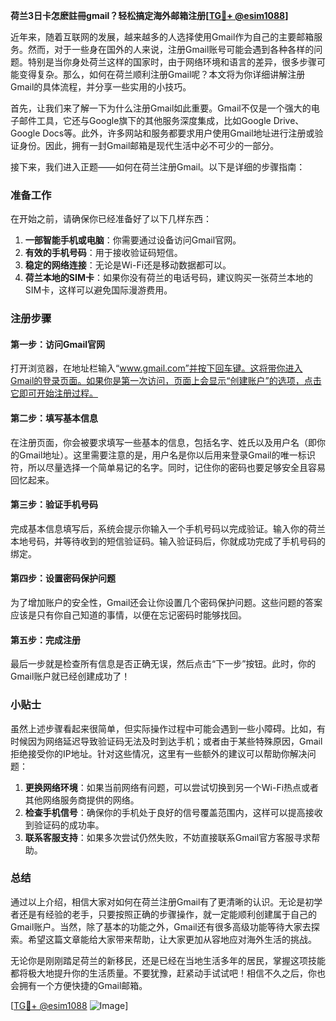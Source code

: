 **荷兰3日卡怎麽註冊gmail？轻松搞定海外邮箱注册[[TG💪+ @esim1088](https://t.me/s/esim1088)]**

近年来，随着互联网的发展，越来越多的人选择使用Gmail作为自己的主要邮箱服务。然而，对于一些身在国外的人来说，注册Gmail账号可能会遇到各种各样的问题。特别是当你身处荷兰这样的国家时，由于网络环境和语言的差异，很多步骤可能变得复杂。那么，如何在荷兰顺利注册Gmail呢？本文将为你详细讲解注册Gmail的具体流程，并分享一些实用的小技巧。

首先，让我们来了解一下为什么注册Gmail如此重要。Gmail不仅是一个强大的电子邮件工具，它还与Google旗下的其他服务深度集成，比如Google Drive、Google Docs等。此外，许多网站和服务都要求用户使用Gmail地址进行注册或验证身份。因此，拥有一封Gmail邮箱是现代生活中必不可少的一部分。

接下来，我们进入正题——如何在荷兰注册Gmail。以下是详细的步骤指南：

### 准备工作

在开始之前，请确保你已经准备好了以下几样东西：
1. **一部智能手机或电脑**：你需要通过设备访问Gmail官网。
2. **有效的手机号码**：用于接收验证码短信。
3. **稳定的网络连接**：无论是Wi-Fi还是移动数据都可以。
4. **荷兰本地的SIM卡**：如果你没有荷兰的电话号码，建议购买一张荷兰本地的SIM卡，这样可以避免国际漫游费用。

### 注册步骤

#### 第一步：访问Gmail官网
打开浏览器，在地址栏输入“www.gmail.com”并按下回车键。这将带你进入Gmail的登录页面。如果你是第一次访问，页面上会显示“创建账户”的选项，点击它即可开始注册过程。

#### 第二步：填写基本信息
在注册页面，你会被要求填写一些基本的信息，包括名字、姓氏以及用户名（即你的Gmail地址）。这里需要注意的是，用户名是你以后用来登录Gmail的唯一标识符，所以尽量选择一个简单易记的名字。同时，记住你的密码也要足够安全且容易回忆起来。

#### 第三步：验证手机号码
完成基本信息填写后，系统会提示你输入一个手机号码以完成验证。输入你的荷兰本地号码，并等待收到的短信验证码。输入验证码后，你就成功完成了手机号码的绑定。

#### 第四步：设置密码保护问题
为了增加账户的安全性，Gmail还会让你设置几个密码保护问题。这些问题的答案应该是只有你自己知道的事情，以便在忘记密码时能够找回。

#### 第五步：完成注册
最后一步就是检查所有信息是否正确无误，然后点击“下一步”按钮。此时，你的Gmail账户就已经创建成功了！

### 小贴士

虽然上述步骤看起来很简单，但实际操作过程中可能会遇到一些小障碍。比如，有时候因为网络延迟导致验证码无法及时到达手机；或者由于某些特殊原因，Gmail拒绝接受你的IP地址。针对这些情况，这里有一些额外的建议可以帮助你解决问题：

1. **更换网络环境**：如果当前网络有问题，可以尝试切换到另一个Wi-Fi热点或者其他网络服务商提供的网络。
2. **检查手机信号**：确保你的手机处于良好的信号覆盖范围内，这样可以提高接收到验证码的成功率。
3. **联系客服支持**：如果多次尝试仍然失败，不妨直接联系Gmail官方客服寻求帮助。

### 总结

通过以上介绍，相信大家对如何在荷兰注册Gmail有了更清晰的认识。无论是初学者还是有经验的老手，只要按照正确的步骤操作，就一定能顺利创建属于自己的Gmail账户。当然，除了基本的功能之外，Gmail还有很多高级功能等待大家去探索。希望这篇文章能给大家带来帮助，让大家更加从容地应对海外生活的挑战。

无论你是刚刚踏足荷兰的新移民，还是已经在当地生活多年的居民，掌握这项技能都将极大地提升你的生活质量。不要犹豫，赶紧动手试试吧！相信不久之后，你也会拥有一个方便快捷的Gmail邮箱。

[[TG💪+ @esim1088](https://t.me/s/esim1088) ![Image](https://i.postimg.cc/4NQfJmqS/Snipaste-2025-05-13-00-14-12.png)]